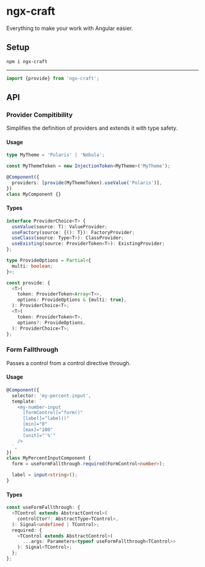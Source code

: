 # ngx-craft

Everything to make your work with Angular easier.

## Setup

```sh
npm i ngx-craft
```

---

```ts
import {provide} from 'ngx-craft';
```

## API

### Provider Compitibility

Simplifies the definition of providers and extends it with type safety.

#### Usage

<!-- prettier-ignore -->
```ts
type MyTheme = 'Polaris' | 'Nebula';

const MyThemeToken = new InjectionToken<MyTheme>('MyTheme');

@Component({
  providers: [provide(MyThemeToken).useValue('Polaris')],
})
class MyComponent {}
```

#### Types

<!-- prettier-ignore -->
```ts
interface ProviderChoice<T> {
  useValue(source: T): ValueProvider;
  useFactory(source: {(): T}): FactoryProvider;
  useClass(source: Type<T>): ClassProvider;
  useExisting(source: ProviderToken<T>): ExistingProvider;
};

type ProvideOptions = Partial<{
  multi: boolean;
}>;

const provide: {
  <T>(
    token: ProviderToken<Array<T>>,
    options: ProvideOptions & {multi: true},
  ): ProviderChoice<T>;
  <T>(
    token: ProviderToken<T>,
    options?: ProvideOptions,
  ): ProviderChoice<T>;
};
```

### Form Fallthrough

Passes a control from a control directive through.

#### Usage

<!-- prettier-ignore -->
```ts
@Component({
  selector: 'my-percent-input',
  template: `
    <my-number-input
      [formControl]="form()"
      [label]="label()"
      [min]="0"
      [max]="100"
      [unit]="'%'"
    />
  `,
})
class MyPercentInputComponent {
  form = useFormFallthrough.required(FormControl<number>);

  label = input<string>();
}
```

#### Types

<!-- prettier-ignore -->
```ts
const useFormFallthrough: {
  <TControl extends AbstractControl>(
    controlCtor?: AbstractType<TControl>,
  ): Signal<undefined | TControl>;
  required: {
    <TControl extends AbstractControl>(
      ...args: Parameters<typeof useFormFallthrough<TControl>>
    ): Signal<TControl>;
  };
};
```
